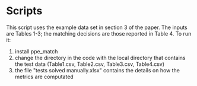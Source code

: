 
# Scripts

This script uses the example data set in section 3 of the paper. The inputs are Tables 1-3; the matching decisions are those reported in Table 4. To run it:
1. install ppe_match
2. change the directory in the code with the local directory that contains the test data (Table1.csv, Table2.csv, Table3.csv, Table4.csv)
3. the file "tests solved manually.xlsx" contains the details on how the metrics are computated



